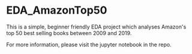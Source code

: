 # EDA_AmazonTop50

This is a simple, beginner friendly EDA project which analyses Amazon's top 50 best selling books between 2009 and 2019.

For more information, please visit the jupyter notebook in the repo.
